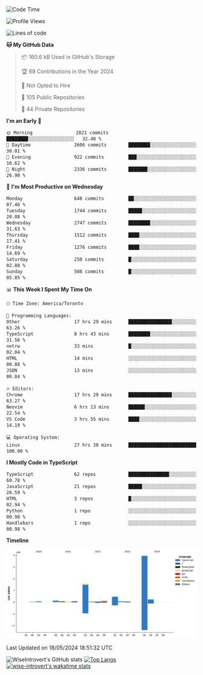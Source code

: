 <!--START_SECTION:waka-->
![Code Time](http://img.shields.io/badge/Code%20Time-1%2C574%20hrs%2047%20mins-blue)

![Profile Views](http://img.shields.io/badge/Profile%20Views-40-blue)

![Lines of code](https://img.shields.io/badge/From%20Hello%20World%20I%27ve%20Written-6.9%20million%20lines%20of%20code-blue)

**🐱 My GitHub Data** 

> 📦 160.6 kB Used in GitHub's Storage 
 > 
> 🏆 68 Contributions in the Year 2024
 > 
> 🚫 Not Opted to Hire
 > 
> 📜 105 Public Repositories 
 > 
> 🔑 44 Private Repositories 
 > 
**I'm an Early 🐤** 

```text
🌞 Morning                2821 commits        ████████░░░░░░░░░░░░░░░░░   32.48 % 
🌆 Daytime                2606 commits        ████████░░░░░░░░░░░░░░░░░   30.01 % 
🌃 Evening                922 commits         ███░░░░░░░░░░░░░░░░░░░░░░   10.62 % 
🌙 Night                  2336 commits        ███████░░░░░░░░░░░░░░░░░░   26.90 % 
```
📅 **I'm Most Productive on Wednesday** 

```text
Monday                   648 commits         ██░░░░░░░░░░░░░░░░░░░░░░░   07.46 % 
Tuesday                  1744 commits        █████░░░░░░░░░░░░░░░░░░░░   20.08 % 
Wednesday                2747 commits        ████████░░░░░░░░░░░░░░░░░   31.63 % 
Thursday                 1512 commits        ████░░░░░░░░░░░░░░░░░░░░░   17.41 % 
Friday                   1276 commits        ████░░░░░░░░░░░░░░░░░░░░░   14.69 % 
Saturday                 250 commits         █░░░░░░░░░░░░░░░░░░░░░░░░   02.88 % 
Sunday                   508 commits         █░░░░░░░░░░░░░░░░░░░░░░░░   05.85 % 
```


📊 **This Week I Spent My Time On** 

```text
🕑︎ Time Zone: America/Toronto

💬 Programming Languages: 
Other                    17 hrs 29 mins      ████████████████░░░░░░░░░   63.26 % 
TypeScript               8 hrs 43 mins       ████████░░░░░░░░░░░░░░░░░   31.56 % 
netrw                    33 mins             █░░░░░░░░░░░░░░░░░░░░░░░░   02.04 % 
HTML                     14 mins             ░░░░░░░░░░░░░░░░░░░░░░░░░   00.88 % 
JSON                     13 mins             ░░░░░░░░░░░░░░░░░░░░░░░░░   00.84 % 

🔥 Editors: 
Chrome                   17 hrs 29 mins      ████████████████░░░░░░░░░   63.27 % 
Neovim                   6 hrs 13 mins       ██████░░░░░░░░░░░░░░░░░░░   22.54 % 
VS Code                  3 hrs 55 mins       ████░░░░░░░░░░░░░░░░░░░░░   14.19 % 

💻 Operating System: 
Linux                    27 hrs 38 mins      █████████████████████████   100.00 % 
```

**I Mostly Code in TypeScript** 

```text
TypeScript               62 repos            ███████████████░░░░░░░░░░   60.78 % 
JavaScript               21 repos            █████░░░░░░░░░░░░░░░░░░░░   20.59 % 
HTML                     3 repos             █░░░░░░░░░░░░░░░░░░░░░░░░   02.94 % 
Python                   1 repo              ░░░░░░░░░░░░░░░░░░░░░░░░░   00.98 % 
Handlebars               1 repo              ░░░░░░░░░░░░░░░░░░░░░░░░░   00.98 % 
```



**Timeline**

![Lines of Code chart](https://raw.githubusercontent.com/wise-introvert/wise-introvert/master/assets/bar_graph.png)


 Last Updated on 18/05/2024 18:51:32 UTC
<!--END_SECTION:waka-->

![WiseIntrovert's GitHub stats](https://github-readme-stats.vercel.app/api?username=wise-introvert&count_private=true&show_icons=true)
[![Top Langs](https://github-readme-stats.vercel.app/api/top-langs/?username=wise-introvert&langs_count=10)](https://github.com/anuraghazra/github-readme-stats)
[![wise-introvert's wakatime stats](https://github-readme-stats.vercel.app/api/wakatime?username=wiseintrovert)](https://github.com/anuraghazra/github-readme-stats)
